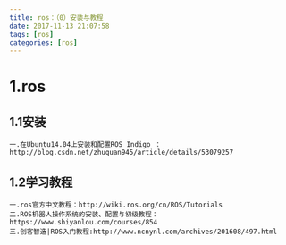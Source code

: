 ```yaml
---
title: ros：（0）安装与教程
date: 2017-11-13 21:07:58
tags: [ros]
categories: [ros]
---
```

# 1.ros
## 1.1安装
	一.在Ubuntu14.04上安装和配置ROS Indigo ：http://blog.csdn.net/zhuquan945/article/details/53079257

## 1.2学习教程
	一.ros官方中文教程：http://wiki.ros.org/cn/ROS/Tutorials
	二.ROS机器人操作系统的安装、配置与初级教程：https://www.shiyanlou.com/courses/854
	三.创客智造|ROS入门教程:http://www.ncnynl.com/archives/201608/497.html
